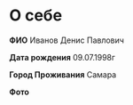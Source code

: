 #    **О себе**

**ФИО**
    Иванов Денис Павлович

**Дата рождения**
09.07.1998г

**Город Проживания**
Самара

**Фото**
